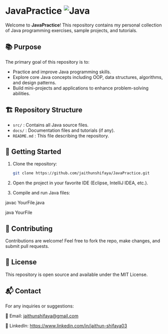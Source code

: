 # JavaPractice ![Java](https://img.shields.io/badge/Java-Programming-007396?logo=java&style=flat)

Welcome to **JavaPractice**! This repository contains my personal collection of Java programming exercises, sample projects, and tutorials. 

## 📚 Purpose
The primary goal of this repository is to:
- Practice and improve Java programming skills.
- Explore core Java concepts including OOP, data structures, algorithms, and design patterns.
- Build mini-projects and applications to enhance problem-solving abilities.

## 🏗️ Repository Structure
- `src/` : Contains all Java source files.
- `docs/` : Documentation files and tutorials (if any).
- `README.md` : This file describing the repository.

## 🚀 Getting Started
1. Clone the repository:
   ```bash
   git clone https://github.com/jaithunshifaya/JavaPractice.git
2. Open the project in your favorite IDE (Eclipse, IntelliJ IDEA, etc.).

3. Compile and run Java files:

javac YourFile.java

java YourFile

## 🌟 Contributing
Contributions are welcome! Feel free to fork the repo, make changes, and submit pull requests.

## 📃 License
This repository is open source and available under the MIT License.

## 📬 Contact
For any inquiries or suggestions:

📧 Email: jaithunshifaya@gmail.com

💼 LinkedIn: https://www.linkedin.com/in/jaithun-shifaya03



